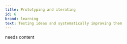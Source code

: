 ```yaml
---
title: Prototyping and iterating
id: 6
brand: learning
text: Testing ideas and systematically improving them
---
```

needs content